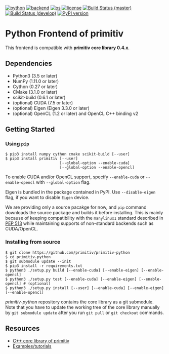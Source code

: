 [![python](https://img.shields.io/badge/python-3.5-blue.svg)](https://www.python.org/)
[![backend](https://img.shields.io/badge/backend-CPU%2c%20CUDA%2c%20OpenCL-blue.svg)](README.md)
[![os](https://img.shields.io/badge/os-Ubuntu%2c%20Debian%2c%20Fedora%2c%20OSX-blue.svg)](https://travis-ci.org/odashi/primitiv)
[![license](https://img.shields.io/badge/license-Apache%202.0-blue.svg)](LICENSE)
[![Build Status (master)](https://img.shields.io/travis/primitiv/primitiv-python/master.svg?label=build+%28master%29)](https://travis-ci.org/primitiv/primitiv-python)
[![Build Status (develop)](https://img.shields.io/travis/primitiv/primitiv-python/develop.svg?label=build+%28develop%29)](https://travis-ci.org/primitiv/primitiv-python)
[![PyPI version](https://badge.fury.io/py/primitiv.svg)](https://pypi.python.org/pypi/primitiv)


Python Frontend of primitiv
===========================

This frontend is compatible with **primitiv core library 0.4.x**.


Dependencies
------------

* Python3 (3.5 or later)
* NumPy (1.11.0 or later)
* Cython (0.27 or later)
* CMake (3.1.0 or later)
* scikit-build (0.6.1 or later)
* (optional) CUDA (7.5 or later)
* (optional) Eigen (Eigen 3.3.0  or later)
* (optional) OpenCL (1.2 or later) and OpenCL C++ binding v2


Getting Started
---------------

### Using `pip`

```
$ pip3 install numpy cython cmake scikit-build [--user]
$ pip3 install primitiv [--user]
                        [--global-option --enable-cuda]
                        [--global-option --enable-opencl]
```

To enable CUDA and/or OpenCL support, specify `--enable-cuda` or
`--enable-opencl` with `--global-option` flag.

Eigen is bundled in the package contained in PyPI. Use `--disable-eigen` flag,
if you want to disable `Eigen` device.

We are providing only a source pacakge for now, and `pip` command
downloads the source package and builds it before installing.
This is mainly because of keeping compatibility with the `manylinux1` standard
described in [PEP 513](https://www.python.org/dev/peps/pep-0513/)
while maintaining supports of non-standard backends such as CUDA/OpenCL.

### Installing from source

```
$ git clone https://github.com/primitiv/primitiv-python
$ cd primitiv-python
$ git submodule update --init
$ pip3 install -r requirements.txt
$ python3 ./setup.py build [--enable-cuda] [--enable-eigen] [--enable-opencl]
$ python3 ./setup.py test [--enable-cuda] [--enable-eigen] [--enable-opencl] # (optional)
$ python3 ./setup.py install [--user] [--enable-cuda] [--enable-eigen] [--enable-opencl]
```

*primitiv-python* repository contains the core library as a git submodule.
Note that you have to update the working tree of the core library manually by
`git submodule update` after you run `git pull` or `git checkout` commands.


Resources
---------

* [C++ core library of primitiv](https://github.com/primitiv/primitiv)
* [Examples/tutorials](https://github.com/primitiv/primitiv-python/tree/develop/examples)

